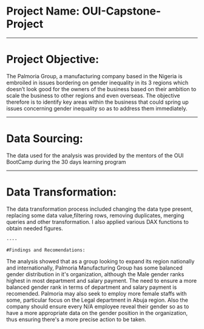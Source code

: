 # Project Name: OUI-Capstone-Project

----
# Project Objective:
The Palmoria Group, a manufacturing company based in the Nigeria is embroiled in issues bordering on gender inequality in its 3 regions which doesn’t look good for the owners of the business based on their ambition to scale the business to other regions and even overseas. The objective therefore is to identify key areas within the business that could spring up issues concerning gender inequality so as to address them immediately.

----
# Data Sourcing: 
The data used for the analysis was provided by the mentors of the OUI BootCamp during the 30 days learning program

----
# Data Transformation: 
The data transformation process included changing the data type present, replacing some data value,filtering rows, removing duplicates, merging queries and other transformation. I also applied various DAX functions to obtain needed figures.
    
    ----
    
    #Findings and Recomendations:
The analysis showed that as a group looking to expand its region nationally and internationally, Palmoria Manufacturing Group has some balanced gender distribution in it's organization, although the Male gender ranks highest in most department and salary payment. The need to ensure a more balanced gender rank in terms of department and salary payment is recomended. Palmoria may also seek to employ more female staffs with some, particular focus on the Legal department in Abuja region. Also the company should ensure every N/A employee reveal their gender so as to have a more appropriate data on the gender position in the organization, thus ensuring there's a more precise action to be taken.
